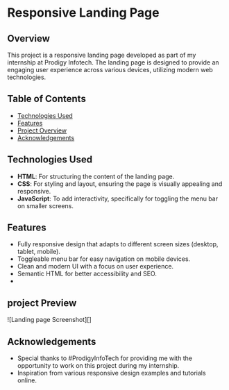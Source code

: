 # Responsive Landing Page

## Overview

This project is a responsive landing page developed as part of my internship at Prodigy Infotech. The landing page is designed to provide an engaging user experience across various devices, utilizing modern web technologies.

## Table of Contents

- [Technologies Used](#technologies-used)
- [Features](#features)
- [Project Overview ](#project_overview)
- [Acknowledgements](#acknowledgements)

## Technologies Used

- **HTML**: For structuring the content of the landing page.
- **CSS**: For styling and layout, ensuring the page is visually appealing and responsive.
- **JavaScript**: To add interactivity, specifically for toggling the menu bar on smaller screens.

## Features

- Fully responsive design that adapts to different screen sizes (desktop, tablet, mobile).
- Toggleable menu bar for easy navigation on mobile devices.
- Clean and modern UI with a focus on user experience.
- Semantic HTML for better accessibility and SEO.
- 
## project Preview

![Landing page Screenshot][]

## Acknowledgements

- Special thanks to #ProdigyInfoTech for providing me with the opportunity to work on this project during my internship.
- Inspiration from various responsive design examples and tutorials online.

